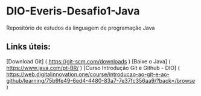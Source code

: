 # DIO-Everis-Desafio1-Java
Repositório de estudos da linguagem de programação Java

##  Links úteis:
[Download Git] ( https://git-scm.com/downloads )
[Baixe o Java] ( https://www.java.com/pt-BR/ )
[Curso Introdução Git e Github - DIO] ( https://web.digitalinnovation.one/course/introducao-ao-git-e-ao-github/learning/75b9fe49-6ed4-4480-83a7-7e37fc356aa9/?back=/browse )
